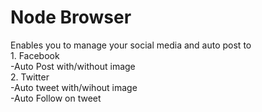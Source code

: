 # Node Browser


Enables you to manage your social media and auto post to    
	1. Facebook  
		-Auto Post with/without image	
	2. Twitter  
		-Auto tweet with/wihout image  
		-Auto Follow on tweet

